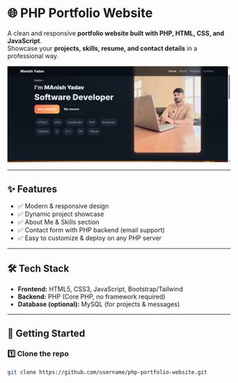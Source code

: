# 🌐 PHP Portfolio Website

A clean and responsive **portfolio website built with PHP, HTML, CSS, and JavaScript**.  
Showcase your **projects, skills, resume, and contact details** in a professional way.  

![Portfolio Preview](assets/images/p1.png)  


---

## ✨ Features
- ✅ Modern & responsive design  
- ✅ Dynamic project showcase  
- ✅ About Me & Skills section  
- ✅ Contact form with PHP backend (email support)  
- ✅ Easy to customize & deploy on any PHP server  

---

## 🛠️ Tech Stack
- **Frontend:** HTML5, CSS3, JavaScript, Bootstrap/Tailwind  
- **Backend:** PHP (Core PHP, no framework required)  
- **Database (optional):** MySQL (for projects & messages)  

---

## 🚀 Getting Started

### 1️⃣ Clone the repo
```bash
git clone https://github.com/username/php-portfolio-website.git

